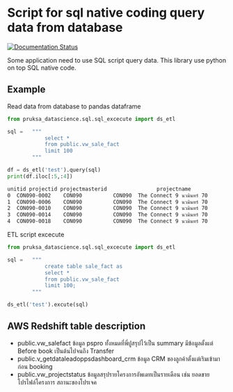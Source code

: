 Script for sql native coding query data from database
=========================================
[![Documentation Status](https://readthedocs.org/projects/lightgbm/badge/?version=latest)](https://lightgbm.readthedocs.io/)

Some application need to use SQL script query data. This library use python on top SQL native code.

Example
-----------------------------
Read data from database to pandas dataframe
```python
from pruksa_datascience.sql.sql_excecute import ds_etl

sql =   """   
            select * 
            from public.vw_sale_fact 
            limit 100
        """

df = ds_etl('test').query(sql)
print(df.iloc[:5,:4])
```

```sh
unitid projectid projectmasterid                projectname
0  CON090-0002    CON090          CON090  The Connect 9 นวมินทร์ 70
1  CON090-0006    CON090          CON090  The Connect 9 นวมินทร์ 70
2  CON090-0010    CON090          CON090  The Connect 9 นวมินทร์ 70
3  CON090-0014    CON090          CON090  The Connect 9 นวมินทร์ 70
4  CON090-0018    CON090          CON090  The Connect 9 นวมินทร์ 70
```

ETL script excecute 

```python
from pruksa_datascience.sql.sql_excecute import ds_etl

sql =   """ 
            create table sale_fact as
            select * 
            from public.vw_sale_fact 
            limit 100;
        """

ds_etl('test').excute(sql)

```
AWS Redshift table description
-----------------------------
- public.vw_salefact ข้อมูล pspro ทั้งหมดที่พี่ปูสรุปไว้เป็น summary มีข้อมูลตั้งแต่  Before book เป็นต้นไปจนถึง Transfer
- public.v_getdataleadoppsdashboard_crm ข้อมูล CRM ของลูกค้าตั้งแต่เริมเข้ามาก่อน booking
- public.vw_projectstatus ข้อมูลสรุปรายโครงการอัพเดทเป็นรายเดือน เช่น ยอดขาย โปรไฟล์โครงการ สถานะของโปรเจค





